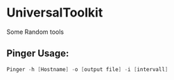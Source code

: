 # UniversalToolkit
Some Random tools

## Pinger Usage:
```Powershell
Pinger -h [Hostname] -o [output file] -i [intervall]
```
